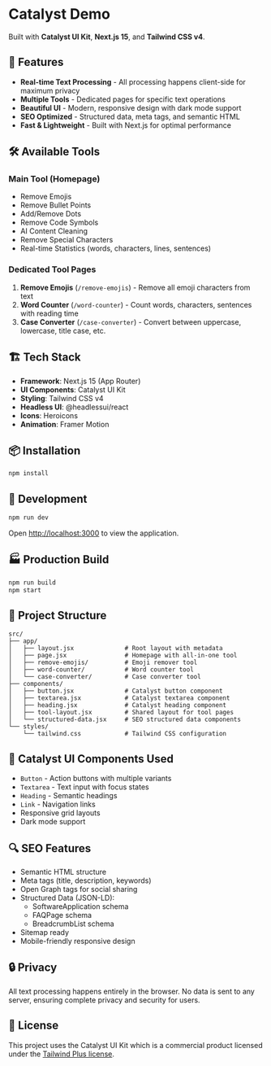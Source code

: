 # Catalyst Demo

Built with **Catalyst UI Kit**, **Next.js 15**, and **Tailwind CSS v4**.

## 🚀 Features

- **Real-time Text Processing** - All processing happens client-side for maximum privacy
- **Multiple Tools** - Dedicated pages for specific text operations
- **Beautiful UI** - Modern, responsive design with dark mode support
- **SEO Optimized** - Structured data, meta tags, and semantic HTML
- **Fast & Lightweight** - Built with Next.js for optimal performance

## 🛠️ Available Tools

### Main Tool (Homepage)
- Remove Emojis
- Remove Bullet Points
- Add/Remove Dots
- Remove Code Symbols
- AI Content Cleaning
- Remove Special Characters
- Real-time Statistics (words, characters, lines, sentences)

### Dedicated Tool Pages
1. **Remove Emojis** (`/remove-emojis`) - Remove all emoji characters from text
2. **Word Counter** (`/word-counter`) - Count words, characters, sentences with reading time
3. **Case Converter** (`/case-converter`) - Convert between uppercase, lowercase, title case, etc.

## 🏗️ Tech Stack

- **Framework**: Next.js 15 (App Router)
- **UI Components**: Catalyst UI Kit
- **Styling**: Tailwind CSS v4
- **Headless UI**: @headlessui/react
- **Icons**: Heroicons
- **Animation**: Framer Motion

## 📦 Installation

```bash
npm install
```

## 🚀 Development

```bash
npm run dev
```

Open [http://localhost:3000](http://localhost:3000) to view the application.

## 🏭 Production Build

```bash
npm run build
npm start
```

## 📁 Project Structure

```
src/
├── app/
│   ├── layout.jsx              # Root layout with metadata
│   ├── page.jsx                # Homepage with all-in-one tool
│   ├── remove-emojis/          # Emoji remover tool
│   ├── word-counter/           # Word counter tool
│   └── case-converter/         # Case converter tool
├── components/
│   ├── button.jsx              # Catalyst button component
│   ├── textarea.jsx            # Catalyst textarea component
│   ├── heading.jsx             # Catalyst heading component
│   ├── tool-layout.jsx         # Shared layout for tool pages
│   └── structured-data.jsx     # SEO structured data components
└── styles/
    └── tailwind.css            # Tailwind CSS configuration
```

## 🎨 Catalyst UI Components Used

- `Button` - Action buttons with multiple variants
- `Textarea` - Text input with focus states
- `Heading` - Semantic headings
- `Link` - Navigation links
- Responsive grid layouts
- Dark mode support

## 🔍 SEO Features

- Semantic HTML structure
- Meta tags (title, description, keywords)
- Open Graph tags for social sharing
- Structured Data (JSON-LD):
  - SoftwareApplication schema
  - FAQPage schema
  - BreadcrumbList schema
- Sitemap ready
- Mobile-friendly responsive design

## 🔒 Privacy

All text processing happens entirely in the browser. No data is sent to any server, ensuring complete privacy and security for users.

## 📝 License

This project uses the Catalyst UI Kit which is a commercial product licensed under the [Tailwind Plus license](https://tailwindcss.com/plus/license).
